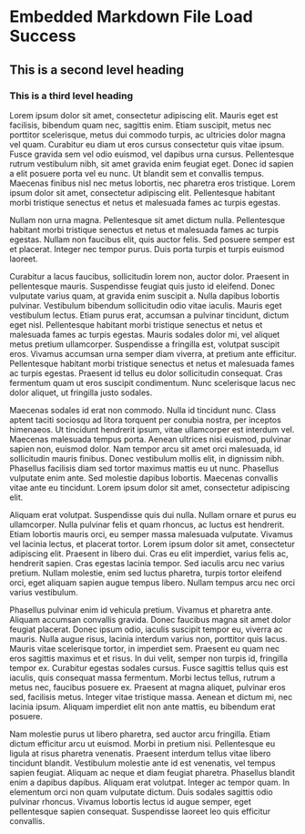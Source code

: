 # Embedded Markdown File Load Success

## This is a second level heading

### This is a third level heading

Lorem ipsum dolor sit amet, consectetur adipiscing elit. Mauris eget est facilisis, bibendum quam nec, sagittis enim. Etiam suscipit, metus nec porttitor scelerisque, metus dui commodo turpis, ac ultricies dolor magna vel quam. Curabitur eu diam ut eros cursus consectetur quis vitae ipsum. Fusce gravida sem vel odio euismod, vel dapibus urna cursus. Pellentesque rutrum vestibulum nibh, sit amet gravida enim feugiat eget. Donec id sapien a elit posuere porta vel eu nunc. Ut blandit sem et convallis tempus. Maecenas finibus nisl nec metus lobortis, nec pharetra eros tristique. Lorem ipsum dolor sit amet, consectetur adipiscing elit. Pellentesque habitant morbi tristique senectus et netus et malesuada fames ac turpis egestas.

Nullam non urna magna. Pellentesque sit amet dictum nulla. Pellentesque habitant morbi tristique senectus et netus et malesuada fames ac turpis egestas. Nullam non faucibus elit, quis auctor felis. Sed posuere semper est et placerat. Integer nec tempor purus. Duis porta turpis et turpis euismod laoreet.

Curabitur a lacus faucibus, sollicitudin lorem non, auctor dolor. Praesent in pellentesque mauris. Suspendisse feugiat quis justo id eleifend. Donec vulputate varius quam, at gravida enim suscipit a. Nulla dapibus lobortis pulvinar. Vestibulum bibendum sollicitudin odio vitae iaculis. Mauris eget vestibulum lectus. Etiam purus erat, accumsan a pulvinar tincidunt, dictum eget nisl. Pellentesque habitant morbi tristique senectus et netus et malesuada fames ac turpis egestas. Mauris sodales dolor mi, vel aliquet metus pretium ullamcorper. Suspendisse a fringilla est, volutpat suscipit eros. Vivamus accumsan urna semper diam viverra, at pretium ante efficitur. Pellentesque habitant morbi tristique senectus et netus et malesuada fames ac turpis egestas. Praesent id tellus eu dolor sollicitudin consequat. Cras fermentum quam ut eros suscipit condimentum. Nunc scelerisque lacus nec dolor aliquet, ut fringilla justo sodales.

Maecenas sodales id erat non commodo. Nulla id tincidunt nunc. Class aptent taciti sociosqu ad litora torquent per conubia nostra, per inceptos himenaeos. Ut tincidunt hendrerit ipsum, vitae ullamcorper est interdum vel. Maecenas malesuada tempus porta. Aenean ultrices nisi euismod, pulvinar sapien non, euismod dolor. Nam tempor arcu sit amet orci malesuada, id sollicitudin mauris finibus. Donec vestibulum mollis elit, in dignissim nibh. Phasellus facilisis diam sed tortor maximus mattis eu ut nunc. Phasellus vulputate enim ante. Sed molestie dapibus lobortis. Maecenas convallis vitae ante eu tincidunt. Lorem ipsum dolor sit amet, consectetur adipiscing elit.

Aliquam erat volutpat. Suspendisse quis dui nulla. Nullam ornare et purus eu ullamcorper. Nulla pulvinar felis et quam rhoncus, ac luctus est hendrerit. Etiam lobortis mauris orci, eu semper massa malesuada vulputate. Vivamus vel lacinia lectus, et placerat tortor. Lorem ipsum dolor sit amet, consectetur adipiscing elit. Praesent in libero dui. Cras eu elit imperdiet, varius felis ac, hendrerit sapien. Cras egestas lacinia tempor. Sed iaculis arcu nec varius pretium. Nullam molestie, enim sed luctus pharetra, turpis tortor eleifend orci, eget aliquam sapien augue tempus libero. Nullam tempus arcu nec orci varius vestibulum.

Phasellus pulvinar enim id vehicula pretium. Vivamus et pharetra ante. Aliquam accumsan convallis gravida. Donec faucibus magna sit amet dolor feugiat placerat. Donec ipsum odio, iaculis suscipit tempor eu, viverra ac mauris. Nulla augue risus, lacinia interdum varius non, porttitor quis lacus. Mauris vitae scelerisque tortor, in imperdiet sem. Praesent eu quam nec eros sagittis maximus et et risus. In dui velit, semper non turpis id, fringilla tempor ex. Curabitur egestas sodales cursus. Fusce sagittis tellus quis est iaculis, quis consequat massa fermentum. Morbi lectus tellus, rutrum a metus nec, faucibus posuere ex. Praesent at magna aliquet, pulvinar eros sed, facilisis metus. Integer vitae tristique massa. Aenean et dictum mi, nec lacinia ipsum. Aliquam imperdiet elit non ante mattis, eu bibendum erat posuere.

Nam molestie purus ut libero pharetra, sed auctor arcu fringilla. Etiam dictum efficitur arcu ut euismod. Morbi in pretium nisi. Pellentesque eu ligula at risus pharetra venenatis. Praesent interdum tellus vitae libero tincidunt blandit. Vestibulum molestie ante id est venenatis, vel tempus sapien feugiat. Aliquam ac neque et diam feugiat pharetra. Phasellus blandit enim a dapibus dapibus. Aliquam erat volutpat. Integer ac tempor quam. In elementum orci non quam vulputate dictum. Duis sodales sagittis odio pulvinar rhoncus. Vivamus lobortis lectus id augue semper, eget pellentesque sapien consequat. Suspendisse laoreet leo quis efficitur convallis. 